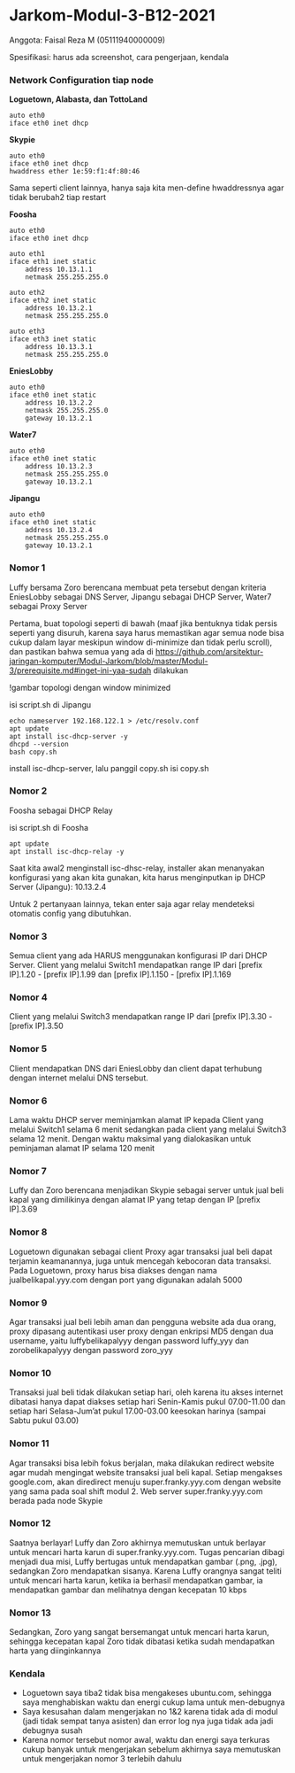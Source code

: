 # Jarkom-Modul-3-B12-2021

Anggota: Faisal Reza M (05111940000009)

Spesifikasi: harus ada screenshot, cara pengerjaan, kendala

### Network Configuration tiap node
**Loguetown, Alabasta, dan TottoLand**
```
auto eth0
iface eth0 inet dhcp
```

**Skypie**
```
auto eth0
iface eth0 inet dhcp
hwaddress ether 1e:59:f1:4f:80:46
```
Sama seperti client lainnya, hanya saja kita men-define hwaddressnya agar tidak berubah2 tiap restart

**Foosha**
```
auto eth0
iface eth0 inet dhcp

auto eth1
iface eth1 inet static
	address 10.13.1.1
	netmask 255.255.255.0

auto eth2
iface eth2 inet static
	address 10.13.2.1
	netmask 255.255.255.0

auto eth3
iface eth3 inet static
	address 10.13.3.1
	netmask 255.255.255.0
```

**EniesLobby**
```
auto eth0
iface eth0 inet static
	address 10.13.2.2
	netmask 255.255.255.0
	gateway 10.13.2.1
```

**Water7**

```
auto eth0
iface eth0 inet static
	address 10.13.2.3
	netmask 255.255.255.0
	gateway 10.13.2.1
```

**Jipangu**

```
auto eth0
iface eth0 inet static
	address 10.13.2.4
	netmask 255.255.255.0
	gateway 10.13.2.1
```

### Nomor 1
Luffy bersama Zoro berencana membuat peta tersebut dengan kriteria EniesLobby sebagai DNS Server, Jipangu sebagai DHCP Server, Water7 sebagai Proxy Server

Pertama, buat topologi seperti di bawah (maaf jika bentuknya tidak persis seperti yang disuruh, karena saya harus memastikan agar semua node bisa cukup dalam layar meskipun window di-minimize dan tidak perlu scroll), dan pastikan bahwa semua yang ada di https://github.com/arsitektur-jaringan-komputer/Modul-Jarkom/blob/master/Modul-3/prerequisite.md#inget-ini-yaa-sudah dilakukan

!gambar topologi dengan window minimized

isi script.sh di Jipangu
```
echo nameserver 192.168.122.1 > /etc/resolv.conf
apt update
apt install isc-dhcp-server -y
dhcpd --version
bash copy.sh
```
install isc-dhcp-server, lalu panggil copy.sh
isi copy.sh

### Nomor 2
Foosha sebagai DHCP Relay

isi script.sh di Foosha
```
apt update
apt install isc-dhcp-relay -y
```
Saat kita awal2 menginstall isc-dhsc-relay, installer akan menanyakan konfigurasi yang akan kita gunakan, kita harus menginputkan ip DHCP Server (Jipangu): 10.13.2.4

Untuk 2 pertanyaan lainnya, tekan enter saja agar relay mendeteksi otomatis config yang dibutuhkan.

### Nomor 3
Semua client yang ada HARUS menggunakan konfigurasi IP dari DHCP Server.
Client yang melalui Switch1 mendapatkan range IP dari [prefix IP].1.20 - [prefix IP].1.99 dan [prefix IP].1.150 - [prefix IP].1.169

### Nomor 4
Client yang melalui Switch3 mendapatkan range IP dari [prefix IP].3.30 - [prefix IP].3.50

### Nomor 5
Client mendapatkan DNS dari EniesLobby dan client dapat terhubung dengan internet melalui DNS tersebut.

### Nomor 6
Lama waktu DHCP server meminjamkan alamat IP kepada Client yang melalui Switch1 selama 6 menit sedangkan pada client yang melalui Switch3 selama 12 menit. Dengan waktu maksimal yang dialokasikan untuk peminjaman alamat IP selama 120 menit

### Nomor 7
Luffy dan Zoro berencana menjadikan Skypie sebagai server untuk jual beli kapal yang dimilikinya dengan alamat IP yang tetap dengan IP [prefix IP].3.69

### Nomor 8
Loguetown digunakan sebagai client Proxy agar transaksi jual beli dapat terjamin keamanannya, juga untuk mencegah kebocoran data transaksi.
Pada Loguetown, proxy harus bisa diakses dengan nama jualbelikapal.yyy.com dengan port yang digunakan adalah 5000

### Nomor 9
Agar transaksi jual beli lebih aman dan pengguna website ada dua orang, proxy dipasang autentikasi user proxy dengan enkripsi MD5 dengan dua username, yaitu luffybelikapalyyy dengan password luffy_yyy dan zorobelikapalyyy dengan password zoro_yyy

### Nomor 10
Transaksi jual beli tidak dilakukan setiap hari, oleh karena itu akses internet dibatasi hanya dapat diakses setiap hari Senin-Kamis pukul 07.00-11.00 dan setiap hari Selasa-Jum’at pukul 17.00-03.00 keesokan harinya (sampai Sabtu pukul 03.00)

### Nomor 11
Agar transaksi bisa lebih fokus berjalan, maka dilakukan redirect website agar mudah mengingat website transaksi jual beli kapal. Setiap mengakses google.com, akan diredirect menuju super.franky.yyy.com dengan website yang sama pada soal shift modul 2. Web server super.franky.yyy.com berada pada node Skypie

### Nomor 12
Saatnya berlayar! Luffy dan Zoro akhirnya memutuskan untuk berlayar untuk mencari harta karun di super.franky.yyy.com. Tugas pencarian dibagi menjadi dua misi, Luffy bertugas untuk mendapatkan gambar (.png, .jpg), sedangkan Zoro mendapatkan sisanya. Karena Luffy orangnya sangat teliti untuk mencari harta karun, ketika ia berhasil mendapatkan gambar, ia mendapatkan gambar dan melihatnya dengan kecepatan 10 kbps

### Nomor 13
Sedangkan, Zoro yang sangat bersemangat untuk mencari harta karun, sehingga kecepatan kapal Zoro tidak dibatasi ketika sudah mendapatkan harta yang diinginkannya

### Kendala
- Loguetown saya tiba2 tidak bisa mengakeses ubuntu.com, sehingga saya menghabiskan waktu dan energi cukup lama untuk men-debugnya
- Saya kesusahan dalam mengerjakan no 1&2 karena tidak ada di modul (jadi tidak sempat tanya asisten) dan error log nya juga tidak ada jadi debugnya susah
- Karena nomor tersebut nomor awal, waktu dan energi saya terkuras cukup banyak untuk mengerjakan sebelum akhirnya saya memutuskan untuk mengerjakan nomor 3 terlebih dahulu